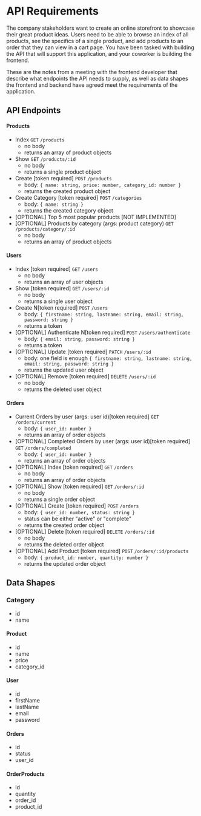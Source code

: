 # API Requirements
The company stakeholders want to create an online storefront to showcase their great product ideas. Users need to be able to browse an index of all products, see the specifics of a single product, and add products to an order that they can view in a cart page. You have been tasked with building the API that will support this application, and your coworker is building the frontend.

These are the notes from a meeting with the frontend developer that describe what endpoints the API needs to supply, as well as data shapes the frontend and backend have agreed meet the requirements of the application. 

## API Endpoints
#### Products
- Index `GET` `/products`
  - no body
  - returns an array of product objects
- Show `GET` `/products/:id`
  - no body
  - returns a single product object
- Create [token required] `POST` `/products`
  - body: `{ name: string, price: number, category_id: number }`
  - returns the created product object
- Create Category [token required] `POST` `/categories`
  - body: `{ name: string }`
  - returns the created category object
- [OPTIONAL] Top 5 most popular products [NOT IMPLEMENTED]
- [OPTIONAL] Products by category (args: product category) `GET` `/products/category/:id`
  - no body
  - returns an array of product objects

#### Users
- Index [token required] `GET` `/users`
  - no body
  - returns an array of user objects
- Show [token required] `GET` `/users/:id`
  - no body
  - returns a single user object
- Create N[token required] `POST` `/users`
  - body: `{ firstname: string, lastname: string, email: string, password: string }`
  - returns a token
- [OPTIONAL] Authenticate N[token required] `POST` `/users/authenticate`
  - body: `{ email: string, password: string }`
  - returns a token
- [OPTIONAL] Update [token required] `PATCH` `/users/:id`
  - body: one field is enough `{ firstname: string, lastname: string, email: string, password: string }`
  - returns the updated user object
- [OPTIONAL] Remove [token required] `DELETE` `/users/:id`
  - no body
  - returns the deleted user object

#### Orders
- Current Orders by user (args: user id)[token required] `GET` `/orders/current`
  - body: `{ user_id: number }`
  - returns an array of order objects
- [OPTIONAL] Completed Orders by user (args: user id)[token required] `GET` `/orders/completed`
  - body: `{ user_id: number }`
  - returns an array of order objects
- [OPTIONAL] Index [token required] `GET` `/orders`
  - no body
  - returns an array of order objects
- [OPTIONAL] Show [token required] `GET` `/orders/:id`
  - no body
  - returns a single order object
- [OPTIONAL] Create [token required] `POST` `/orders`
  - body: `{ user_id: number, status: string }`
  - status can be either "active" or "complete"
  - returns the created order object
- [OPTIONAL] Delete [token required] `DELETE` `/orders/:id`
  - no body
  - returns the deleted order object
- [OPTIONAL] Add Product [token required] `POST` `/orders/:id/products`
  - body: `{ product_id: number, quantity: number }`
  - returns the updated order object

## Data Shapes

### Category
- id
- name
#### Product
-  id
- name
- price
- category_id

#### User
- id
- firstName
- lastName
- email
- password

#### Orders
- id
- status
- user_id

#### OrderProducts
- id
- quantity
- order_id
- product_id
